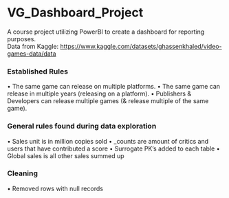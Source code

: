 # VG_Dashboard_Project
A course project utilizing PowerBI to create a dashboard for reporting purposes.
<br> Data from Kaggle: 
https://www.kaggle.com/datasets/ghassenkhaled/video-games-data/data
<br>

### Established Rules
•	The same game can release on multiple platforms.
•	The same game can release in multiple years (releasing on a platform).
•	Publishers & Developers can release multiple games (& release multiple of the same game).

### General rules found during data exploration
•	Sales unit is in million copies sold
•	_counts are amount of critics and users that have contributed a score
•	Surrogate PK’s added to each table
•	Global sales is all other sales summed up 

### Cleaning
•	 Removed rows with null records




